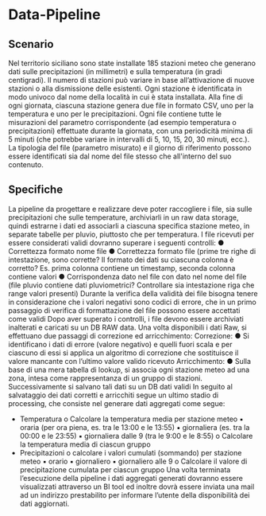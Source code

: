 # Data-Pipeline
## Scenario
Nel territorio siciliano sono state installate 185 stazioni meteo che generano dati sulle precipitazioni (in millimetri) e sulla temperatura (in gradi centigradi). Il numero di stazioni può variare in base all’attivazione di nuove stazioni o alla dismissione delle esistenti. Ogni stazione è identificata in modo univoco dal nome della località in cui è stata installata. Alla fine di ogni giornata, ciascuna stazione genera due file in formato CSV, uno per la temperatura e uno per le precipitazioni. Ogni file contiene tutte le misurazioni del parametro corrispondente (ad esempio temperatura o precipitazioni) effettuate durante la giornata, con una periodicità minima di 5 minuti (che potrebbe variare in intervalli di 5, 10, 15, 20, 30 minuti, ecc.). La tipologia del file (parametro misurato) e il giorno di riferimento possono essere identificati sia dal nome del file stesso che all'interno del suo contenuto.
## Specifiche
La pipeline da progettare e realizzare deve poter raccogliere i file, sia sulle precipitazioni che sulle temperature, archiviarli in un raw data storage, quindi estrarne i dati ed associarli a ciascuna specifica stazione meteo, in separate tabelle per pluvio, piuttosto che per temperatura.
I file ricevuti per essere considerati validi dovranno superare i seguenti controlli:
●	Correttezza formato nome file
●	Correttezza formato file (prime tre righe di intestazione, sono corrette? Il formato dei dati su ciascuna colonna è corretto? Es. prima colonna contiene un timestamp, seconda colonna contiene valori
●	Corrispondenza dato nel file con dato nel nome del file (file pluvio contiene dati pluviometrici? Controllare sia intestazione riga che range valori presenti)
Durante la verifica della validità dei file bisogna tenere in considerazione che i valori negativi sono codici di errore, che in un primo passaggio di verifica di formattazione del file possono essere accettati come validi
Dopo aver superato i controlli, i file devono essere archiviati inalterati e caricati su un DB RAW data. Una volta disponibili i dati Raw, si effettuano due passaggi di correzione ed arricchimento:
Correzione:
●	Si identificano i dati di errore (valore negativo) e quelli fuori scala e per ciascuno di essi si applica un algoritmo di correzione che sostituisce il valore mancante con l’ultimo valore valido ricevuto
Arricchimento:
●	Sulla base di una mera tabella di lookup, si associa ogni stazione meteo ad una zona, intesa come rappresentanza di un gruppo di stazioni.
Successivamente si salvano tali dati su un DB dati validi
In seguito al salvataggio dei dati corretti e arricchiti segue un ultimo stadio di processing, che consiste nel generare dati aggregati come segue:
 

-	Temperatura
o	Calcolare la temperatura media per stazione meteo
▪	oraria (per ora piena, es. tra le 13:00 e le 13:55)
▪	giornaliera (es. tra la 00:00 e le 23:55)
▪	giornaliera dalle 9 (tra le 9:00 e le 8:55)
o	Calcolare la temperatura media di ciascun gruppo
-	Precipitazioni
o	calcolare i valori cumulati (sommando) per stazione meteo
▪	orario
▪	giornaliero
▪	giornaliero alle 9
o	Calcolare il valore di precipitazione cumulata per ciascun gruppo
Una volta terminata l’esecuzione della pipeline i dati aggregati generati dovranno essere visualizzati attraverso un BI tool ed inoltre dovrà essere inviata una mail ad un indirizzo prestabilito per informare l’utente della disponibilità dei dati aggiornati.


